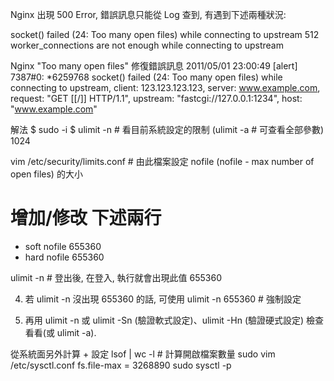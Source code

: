 Nginx 出現 500 Error, 錯誤訊息只能從 Log 查到, 有遇到下述兩種狀況:

socket() failed (24: Too many open files) while connecting to upstream
512 worker_connections are not enough while connecting to upstream

Nginx "Too many open files" 修復錯誤訊息
2011/05/01 23:00:49 [alert] 7387#0: *6259768 socket() failed (24: Too many open files) while connecting to upstream, client: 123.123.123.123, server: www.example.com, request: "GET [[/]] HTTP/1.1", upstream: "fastcgi://127.0.0.1:1234", host: "www.example.com"

解法
$ sudo -i
$ ulimit -n # 看目前系統設定的限制 (ulimit -a # 可查看全部參數)
1024

vim /etc/security/limits.conf # 由此檔案設定 nofile (nofile - max number of open files) 的大小
# 增加/修改 下述兩行
* soft nofile 655360
* hard nofile 655360

ulimit -n # 登出後, 在登入, 執行就會出現此值
655360

4. 若 ulimit -n 沒出現 655360 的話, 可使用 ulimit -n 655360 # 強制設定

5. 再用 ulimit -n 或 ulimit -Sn (驗證軟式設定)、ulimit -Hn (驗證硬式設定) 檢查看看(或 ulimit -a).

從系統面另外計算 + 設定
lsof | wc -l # 計算開啟檔案數量
sudo vim /etc/sysctl.conf
fs.file-max = 3268890
sudo sysctl -p